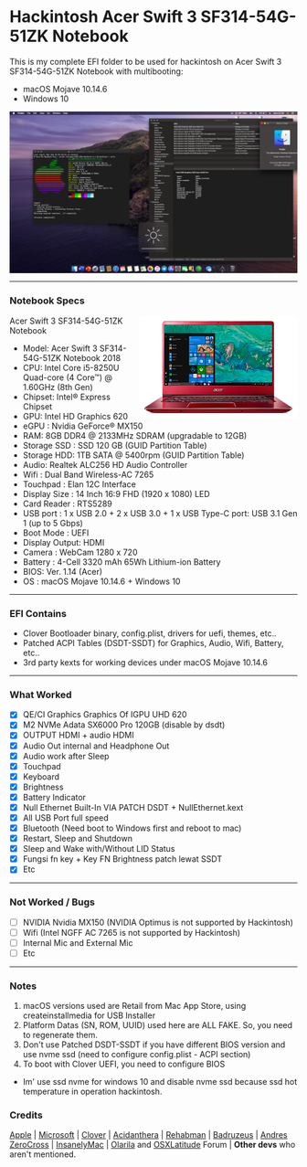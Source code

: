 # Hackintosh Acer Swift 3 SF314-54G-51ZK Notebook
This is my complete EFI folder to be used for hackintosh on Acer Swift 3 SF314-54G-51ZK Notebook with multibooting:
- macOS Mojave 10.14.6
- Windows 10


<img src="/IMG/Mojave.png?raw=true" alt="macOS Mojave" align="center">

--------------------------------------------------------------------------------------------

### Notebook Specs
<img src="/IMG/SF314-54G.png?raw=true" alt="Acer Aspire E1-472G" align="right">
 
 Acer Swift 3 SF314-54G-51ZK Notebook
 - Model: Acer Swift 3 SF314-54G-51ZK Notebook 2018
 - CPU: Intel Core i5-8250U Quad-core (4 Core™) @ 1.60GHz (8th Gen) 
 - Chipset: Intel® Express Chipset
 - GPU: Intel HD Graphics 620
 - eGPU : Nvidia GeForce® MX150
 - RAM: 8GB DDR4 @ 2133MHz SDRAM (upgradable to 12GB)
 - Storage SSD : SSD 120 GB (GUID Partition Table)
 - Storage HDD: 1TB SATA @ 5400rpm (GUID Partition Table)
 - Audio: Realtek ALC256 HD Audio Controller
 - Wifi : Dual Band Wireless-AC 7265
 - Touchpad : Elan 12C Interface
 - Display Size : 14 Inch 16:9 FHD (1920 x 1080) LED
 - Card Reader : RTS5289
 - USB port : 1 x USB 2.0 + 2 x USB 3.0 + 1 x USB Type-C port: USB 3.1 Gen 1 (up to 5 Gbps)
 - Boot Mode : UEFI
 - Display Output: HDMI 
 - Camera : WebCam 1280 x 720
 - Battery : 4-Cell 3320 mAh 65Wh Lithium-ion Battery
 - BIOS: Ver. 1.14 (Acer)
 - OS : macOS Mojave 10.14.6  + Windows 10

--------------------------------------------------------------------------------------------

### EFI Contains
 - Clover Bootloader binary, config.plist, drivers for uefi, themes, etc..
 - Patched ACPI Tables (DSDT-SSDT) for Graphics, Audio, Wifi, Battery, etc..
 - 3rd party kexts for working devices under macOS Mojave 10.14.6
 
 --------------------------------------------------------------------------------------------
 
### What Worked
- [x] QE/CI Graphics Graphics Of IGPU UHD 620
- [x] M2 NVMe Adata SX6000 Pro 120GB (disable by dsdt)
- [x] OUTPUT HDMI + audio HDMI
- [x] Audio Out internal and Headphone Out
- [x] Audio work after Sleep
- [x] Touchpad
- [x] Keyboard 
- [x] Brightness 
- [x] Battery Indicator
- [x] Null Ethernet Built-In VIA PATCH DSDT + NullEthernet.kext
- [x] All USB Port full speed
- [x] Bluetooth (Need boot to Windows first and reboot to mac)
- [x] Restart, Sleep and Shutdown 
- [x] Sleep and Wake with/Without LID Status
- [x] Fungsi fn key + Key FN Brightness patch lewat SSDT
- [x] Etc

--------------------------------------------------------------------------------------------

### Not Worked / Bugs
- [ ] NVIDIA Nvidia MX150 (NVIDIA Optimus is not supported by Hackintosh)
- [ ] Wifi (Intel NGFF AC 7265 is not supported by Hackintosh)
- [ ] Internal Mic and External Mic 
- [ ] Etc

--------------------------------------------------------------------------------------------

### Notes
1. macOS versions used are Retail from Mac App Store, using createinstallmedia for USB Installer
2. Platform Datas (SN, ROM, UUID) used here are ALL FAKE. So, you need to regenerate them.
3. Don't use Patched DSDT-SSDT if you have different BIOS version and use nvme ssd (need to configure config.plist - ACPI section)
4. To boot with Clover UEFI, you need to configure BIOS

* Im' use ssd nvme for windows 10 and disable nvme ssd because ssd hot temperature in operation hackintosh.

### Credits
[Apple](https://www.apple.com) | [Microsoft](https://www.microsoft.com/en-us/windows) | [Clover](https://sourceforge.net/projects/cloverefiboot) | [Acidanthera](https://github.com/acidanthera) | [Rehabman](https://github.com/RehabMan/Laptop-DSDT-Patch) | [Badruzeus](https://github.com/badruzeus) | [Andres ZeroCross](https://github.com/andreszerocross) | [InsanelyMac](https://www.insanelymac.com/forum) | [Olarila](http://olarila.com/forum) and [OSXLatitude](https://osxlatitude.com/forums) Forum | <b>Other devs</b> who aren't mentioned.
